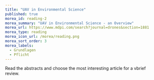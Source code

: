 ```yaml
---
title: "UAV in Environmental Science"
published: true
morea_id: reading-2
morea_summary: "UAV in Environmental Science - an Overview"
morea_url: https://www.mdpi.com/search?journal=drones&section=1881
morea_type: reading
morea_icon_url: /morea/reading.png
morea_sort_order: 3
morea_labels:
  - Grundlagen
  - Pflicht
---
```


Read the abstracts and choose the most interesting article for a vbrief review.